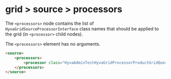 # grid > source > processors

The `<processors>` node contains the list of `HyvaGridSourceProcessorInterface` class names that should be applied to the grid (in `<processor>` child nodes).

The `<processors>` element has no arguments.

```html
<source>
    <processors>
        <processor class="HyvaAdminTestHyvaGridProcessorProductGridQueryProcessor"/>
    </processors>
</source>
```


